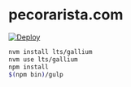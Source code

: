 # pecorarista.com

[![Deploy](https://github.com/pecorarista/website/actions/workflows/deploy.yml/badge.svg)](https://github.com/pecorarista/website/actions/workflows/deploy.yml)

```bash
nvm install lts/gallium
nvm use lts/gallium
npm install
$(npm bin)/gulp
```
